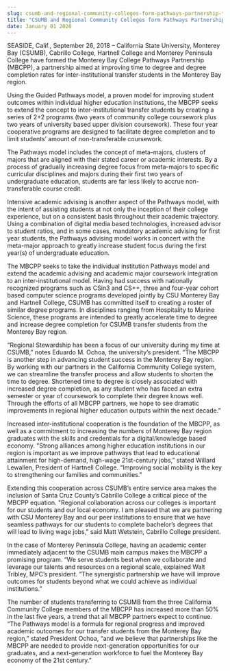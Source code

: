 ```yaml
---
slug: csumb-and-regional-community-colleges-form-pathways-partnership-to-improve-student-outcomes
title: "CSUMB and Regional Community Colleges form Pathways Partnership to Improve Student Outcomes"
date: January 01 2020
---
```


 
<p>
  SEASIDE, Calif., September 26, 2018 – California State University, Monterey
  Bay (CSUMB), Cabrillo College, Hartnell College and Monterey Peninsula College
  have formed the Monterey Bay College Pathways Partnership (MBCPP), a
  partnership aimed at improving time to degree and degree completion rates for
  inter-institutional transfer students in the Monterey Bay region.
</p>
<p>
  Using the Guided Pathways model, a proven model for improving student outcomes
  within individual higher education institutions, the MBCPP seeks to extend the
  concept to inter-institutional transfer students by creating a series of 2+2
  programs (two years of community college coursework plus two years of
  university based upper division coursework). These four year cooperative
  programs are designed to facilitate degree completion and to limit students’
  amount of non-transferable coursework.
</p>
<p>
  The Pathways model includes the concept of meta-majors, clusters of majors
  that are aligned with their stated career or academic interests. By a process
  of gradually increasing degree focus from meta-majors to specific curricular
  disciplines and majors during their first two years of undergraduate
  education, students are far less likely to accrue non-transferable course
  credit.
</p>
<p>
  Intensive academic advising is another aspect of the Pathways model, with the
  intent of assisting students at not only the inception of their college
  experience, but on a consistent basis throughout their academic trajectory.
  Using a combination of digital media based technologies, increased advisor to
  student ratios, and in some cases, mandatory academic advising for first year
  students, the Pathways advising model works in concert with the meta-major
  approach to greatly increase student focus during the first year(s) of
  undergraduate education.
</p>
<p>
  The MBCPP seeks to take the individual institution Pathways model and extend
  the academic advising and academic major coursework integration to an
  inter-institutional model. Having had success with nationally recognized
  programs such as CSin3 and CS++, three and four-year cohort based computer
  science programs developed jointly by CSU Monterey Bay and Hartnell College,
  CSUMB has committed itself to creating a roster of similar degree programs. In
  disciplines ranging from Hospitality to Marine Science, these programs are
  intended to greatly accelerate time to degree and increase degree completion
  for CSUMB transfer students from the Monterey Bay region.
</p>
<p>
  “Regional Stewardship has been a focus of our university during my time at
  CSUMB,” notes Eduardo M. Ochoa, the university’s president. “The MBCPP is
  another step in advancing student success in the Monterey Bay region. By
  working with our partners in the California Community College system, we can
  streamline the transfer process and allow students to shorten the time to
  degree. Shortened time to degree is closely associated with increased degree
  completion, as any student who has faced an extra semester or year of
  coursework to complete their degree knows well. Through the efforts of all
  MBCPP partners, we hope to see dramatic improvements in regional higher
  education outputs within the next decade.”
</p>
<p>
  Increased inter-institutional cooperation is the foundation of the MBCPP, as
  well as a commitment to increasing the numbers of Monterey Bay region
  graduates with the skills and credentials for a digital/knowledge based
  economy. "Strong alliances among higher education institutions in our region
  is important as we improve pathways that lead to educational attainment for
  high-demand, high-wage 21st-century jobs,” stated Willard Lewallen, President
  of Hartnell College. “Improving social mobility is the key to strengthening
  our families and communities."
</p>
<p>
  Extending this cooperation across CSUMB’s entire service area makes the
  inclusion of Santa Cruz County’s Cabrillo College a critical piece of the
  MBCPP equation. "Regional collaboration across our colleges is important for
  our students and our local economy. I am pleased that we are partnering with
  CSU Monterey Bay and our peer institutions to ensure that we have seamless
  pathways for our students to complete bachelor’s degrees that will lead to
  living wage jobs," said Matt Wetstein, Cabrillo College president.
</p>
<p>
  In the case of Monterey Peninsula College, having an academic center
  immediately adjacent to the CSUMB main campus makes the MBCPP a promising
  program. “We serve students best when we collaborate and leverage our talents
  and resources on a regional scale, explained Walt Tribley, MPC’s president.
  ”The synergistic partnership we have will improve outcomes for students beyond
  what we could achieve as individual institutions.”
</p>
<p>
  The number of students transferring to CSUMB from the three California
  Community College members of the MBCPP has increased more than 50% in the last
  five years, a trend that all MBCPP partners expect to continue. “The Pathways
  model is a formula for regional progress and improved academic outcomes for
  our transfer students from the Monterey Bay region,” stated President Ochoa,
  “and we believe that partnerships like the MBCPP are needed to provide
  next-generation opportunities for our graduates, and a next-generation
  workforce to fuel the Monterey Bay economy of the 21st century.”
</p>
 
